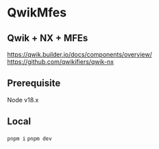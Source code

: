 # QwikMfes

## Qwik + NX + MFEs 

https://qwik.builder.io/docs/components/overview/
https://github.com/qwikifiers/qwik-nx

## Prerequisite 
Node v18.x

## Local 

`pnpm i`
`pnpm dev`